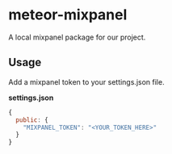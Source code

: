 meteor-mixpanel
===============

A local mixpanel package for our project.

## Usage
Add a mixpanel token to your settings.json file. 

**settings.json**
```javascript
{
  public: {
    "MIXPANEL_TOKEN": "<YOUR_TOKEN_HERE>"
  }
}
```
